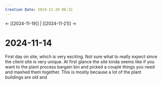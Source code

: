 ```yaml
---
Creation Date: 2024-11-20 08:32
---
```


<- [[2024-11-19]] | [[2024-11-21]]  ->

# 2024-11-14
First day on site, which is very exciting. Not sure what to really expect since the client site is very unique. At first glance the site kinda seems like if you want to the plant process bargain bin and picked a couple things you need and mashed them together. This is mostly because a lot of the plant buildings are old and 